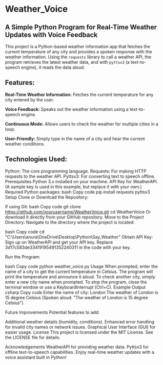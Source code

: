 # Weather_Voice

## A Simple Python Program for Real-Time Weather Updates with Voice Feedback

This project is a Python-based weather information app that fetches the current temperature of any city and provides a spoken response with the weather information. Using the `requests` library to call a weather API, the program retrieves the latest weather data, and with `pyttsx3` (a text-to-speech engine), it reads the data aloud.

## Features:

**Real-Time Weather Information:**  Fetches the current temperature for any city entered by the user.

**Voice Feedback:**  Speaks out the weather information using a text-to-speech engine.

**Continuous Mode:**  Allows users to check the weather for multiple cities in a loop.

**User-Friendly:** Simply type in the name of a city and hear the current weather conditions.

## Technologies Used:

Python: The core programming language.
Requests: For making HTTP requests to the weather API.
Pyttsx3: For converting text to speech offline.
Prerequisites
Python 3.x installed on your machine.
API Key for WeatherAPI. (A sample key is used in this example, but replace it with your own.)
Required Python packages:
bash
Copy code
pip install requests pyttsx3
Setup
Clone or Download the Repository:

If using Git:
bash
Copy code
git clone https://github.com/yourusername/WeatherVoice.git
cd WeatherVoice
Or download it directly from your GitHub repository.
Move to the Project Directory: Navigate to the directory where the project is located:

bash
Copy code
cd "C:\Users\anura\OneDrive\Desktop\Python\Say_Weather"
Obtain API Key: Sign up on WeatherAPI and get your API key. Replace 3d17c583de334f9195491352240311 in the code with your key.

Run the Program:

bash
Copy code
python weather_voice.py
Usage
When prompted, enter the name of a city to get the current temperature in Celsius.
The program will print the temperature and announce it aloud.
To check another city, simply enter a new city name when prompted.
To stop the program, close the terminal window or use a KeyboardInterrupt (Ctrl+C).
Example Output
csharp
Copy code
Enter the name of city: London
The weather of London is 15 degree Celsius
(Spoken aloud: "The weather of London is 15 degree Celsius")

Future Improvements
Potential features to add:

Additional weather details (humidity, conditions).
Enhanced error handling for invalid city names or network issues.
Graphical User Interface (GUI) for easier usage.
License
This project is licensed under the MIT License. See the LICENSE file for details.

Acknowledgements
WeatherAPI for providing weather data.
Pyttsx3 for offline text-to-speech capabilities.
Enjoy real-time weather updates with a voice assistant built in Python!
